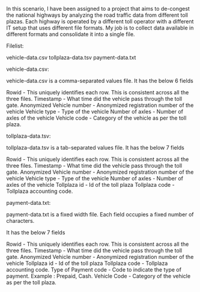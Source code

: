 In this scenario, I have been assigned to a project that aims to de-congest the national highways by analyzing the road traffic data from different toll plazas. Each highway is operated by a different toll operator with a different IT setup that uses different file formats. My job is to collect data available in different formats and consolidate it into a single file.

Filelist:

vehicle-data.csv
tollplaza-data.tsv
payment-data.txt

vehicle-data.csv:

vehicle-data.csv is a comma-separated values file.
It has the below 6 fields

Rowid  - This uniquely identifies each row. This is consistent across all the three files.
Timestamp - What time did the vehicle pass through the toll gate.
Anonymized Vehicle number - Anonymized registration number of the vehicle 
Vehicle type - Type of the vehicle
Number of axles - Number of axles of the vehicle
Vehicle code - Category of the vehicle as per the toll plaza.


tollplaza-data.tsv:

tollplaza-data.tsv is a tab-separated values file.
It has the below 7 fields

Rowid  - This uniquely identifies each row. This is consistent across all the three files.
Timestamp - What time did the vehicle pass through the toll gate.
Anonymized Vehicle number - Anonymized registration number of the vehicle 
Vehicle type - Type of the vehicle
Number of axles - Number of axles of the vehicle
Tollplaza id - Id of the toll plaza
Tollplaza code - Tollplaza accounting code.

payment-data.txt:

payment-data.txt is a fixed width file. Each field occupies a fixed number of characters.

It has the below 7 fields

Rowid  - This uniquely identifies each row. This is consistent across all the three files.
Timestamp - What time did the vehicle pass through the toll gate.
Anonymized Vehicle number - Anonymized registration number of the vehicle 
Tollplaza id - Id of the toll plaza
Tollplaza code - Tollplaza accounting code.
Type of Payment code - Code to indicate the type of payment. Example : Prepaid, Cash.
Vehicle Code -  Category of the vehicle as per the toll plaza.
